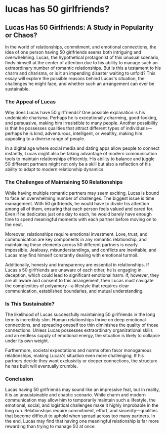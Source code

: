 # lucas has 50 girlfriends?

## **Lucas Has 50 Girlfriends: A Study in Popularity or Chaos?**

In the world of relationships, commitment, and emotional connections, the idea of one person having 50 girlfriends seems both intriguing and overwhelming. Lucas, the hypothetical protagonist of this unusual scenario, finds himself at the center of attention due to his ability to manage such an extraordinary number of romantic relationships. But is this a testament to his charm and charisma, or is it an impending disaster waiting to unfold? This essay will explore the possible reasons behind Lucas's situation, the challenges he might face, and whether such an arrangement can ever be sustainable.

### The Appeal of Lucas

Why does Lucas have 50 girlfriends? One possible explanation is his undeniable charisma. Perhaps he is exceptionally charming, good-looking, and persuasive, making him irresistible to many people. Another possibility is that he possesses qualities that attract different types of individuals—perhaps he is kind, adventurous, intelligent, or wealthy, making him appealing to a diverse range of people.

In a digital age where social media and dating apps allow people to connect instantly, Lucas might also be taking advantage of modern communication tools to maintain relationships efficiently. His ability to balance and juggle 50 different partners might not only be a skill but also a reflection of his ability to adapt to modern relationship dynamics.

### The Challenges of Maintaining 50 Relationships

While having multiple romantic partners may seem exciting, Lucas is bound to face an overwhelming number of challenges. The biggest issue is time management. With 50 girlfriends, he would have to divide his attention among all of them, ensuring that each person feels valued and cared for. Even if he dedicates just one day to each, he would barely have enough time to spend meaningful moments with each partner before moving on to the next.

Moreover, relationships require emotional investment. Love, trust, and communication are key components in any romantic relationship, and maintaining these elements across 50 different partners is nearly impossible. Jealousy, misunderstandings, and conflicts are inevitable, and Lucas may find himself constantly dealing with emotional turmoil.

Additionally, honesty and transparency are essential in relationships. If Lucas's 50 girlfriends are unaware of each other, he is engaging in deception, which could lead to significant emotional harm. If, however, they are all aware and consent to this arrangement, then Lucas must navigate the complexities of polyamory—a lifestyle that requires clear communication, established boundaries, and mutual understanding.

### Is This Sustainable?

The likelihood of Lucas successfully maintaining 50 girlfriends in the long term is incredibly slim. Human relationships thrive on deep emotional connections, and spreading oneself too thin diminishes the quality of those connections. Unless Lucas possesses extraordinary organizational skills and an endless supply of emotional energy, the situation is likely to collapse under its own weight.

Furthermore, societal expectations and norms often favor monogamous relationships, making Lucas's situation even more challenging. If his partners decide they want exclusivity or deeper connections, the structure he has built will eventually crumble.

### Conclusion

Lucas having 50 girlfriends may sound like an impressive feat, but in reality, it is an unsustainable and chaotic scenario. While charm and modern communication may allow him to temporarily maintain such a lifestyle, the emotional, social, and logistical challenges make it highly improbable in the long run. Relationships require commitment, effort, and sincerity—qualities that become difficult to uphold when spread across too many partners. In the end, Lucas may find that having one meaningful relationship is far more rewarding than trying to manage 50 at once.

